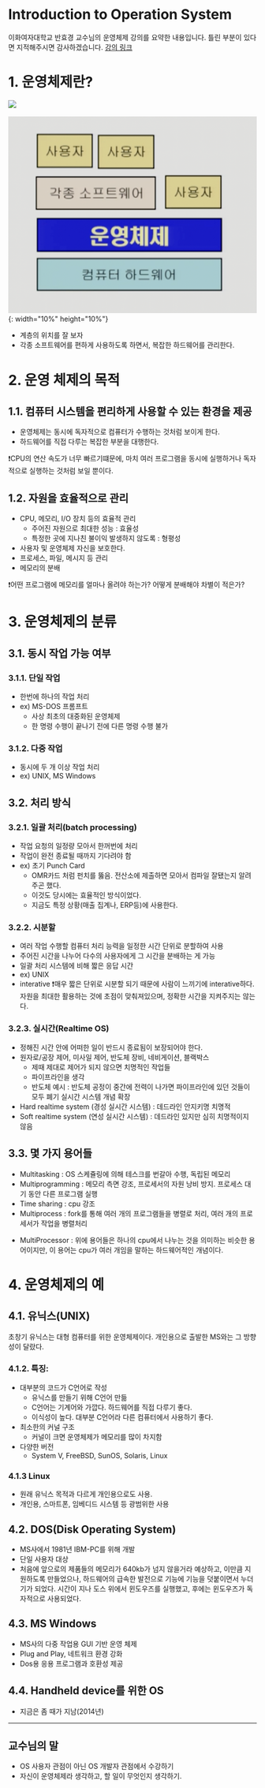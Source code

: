 Introduction to Operation System
====
이화여자대학교 반효경 교수님의 운영체제 강의를 요약한 내용입니다. 틀린 부분이 있다면 지적해주시면 감사하겠습니다.  [강의 링크](http://www.kocw.net/home/cview.do?cid=4b9cd4c7178db077)
# 1. 운영체제란?
<img src="/Users/jungjoon/git/blog-code/cs/운영체제/이화여대_반효경교수님/1_introduction/1/images/layer.png" height=350px;></img>

![title](./images/layer.png){: width="10%" height="10%"}


- 계층의 위치를 잘 보자
- 각종 소프트웨어를 편하게 사용하도록 하면서, 복잡한 하드웨어를 관리한다.

# 2. 운영 체제의 목적

## 1.1. 컴퓨터 시스템을 편리하게 사용할 수 있는 환경을 제공
- 운영체제는 동시에 독자적으로 컴퓨터가 수행하는 것처럼 보이게 한다.
- 하드웨어를 직접 다루는 복잡한 부분을 대행한다.
  
❗️CPU의 연산 속도가 너무 빠르기떄문에, 마치 여러 프로그램을 동시에 실행하거나 독자적으로 실행하는 것처럼 보일 뿐이다.
## 1.2. 자원을 **효율적으로 관리**
- CPU, 메모리, I/O 장치 등의 효율적 관리
    - 주어진 자원으로 최대한 성능 : 효율성
    - 특정한 곳에 지나친 불이익 발생하지 않도록 : 형평성
- 사용자 및 운영체제 자신을 보호한다.
- 프로세스, 파일, 메시지 등 관리
- 메모리의 분배  

❗️어떤 프로그램에 메모리를 얼마나 올려야 하는가? 어떻게 분배해야 차별이 적은가?

# 3. 운영체제의 분류
## 3.1. 동시 작업 가능 여부
### 3.1.1. 단일 작업
- 한번에 하나의 작업 처리
- ex) MS-DOS 프롬프트
    - 사상 최초의 대중화된 운영체제
    - 한 명령 수행이 끝나기 전에 다른 명령 수행 불가
### 3.1.2. 다중 작업
- 동시에 두 개 이상 작업 처리
- ex) UNIX, MS Windows
## 3.2. 처리 방식
### 3.2.1. 일괄 처리(batch processing)
- 작업 요청의 일정량 모아서 한꺼번에 처리
- 작업이 완전 종료될 때까지 기다려야 함
- ex) 초기 Punch Card
    - OMR카드 처럼 펀치를 뚫음. 전산소에 제출하면 모아서 컴파일 잘됐는지 알려주곤 했다.
    - 이것도 당시에는 효율적인 방식이었다.
    - 지금도 특정 상황(매출 집계나, ERP등)에 사용한다.
### 3.2.2. 시분할
- 여러 작업 수행할 컴퓨터 처리 능력을 일정한 시간 단위로 분할하여 사용
- 주어진 시간을 나누어 다수의 사용자에게 그 시간을 분배하는 게 가능
- 일괄 처리 시스템에 비해 짧은 응답 시간
- ex) UNIX
- interative
❗️매우 짧은 단위로 시분할 되기 때문에 사람이 느끼기에 interative하다. 자원을 최대한 활용하는 것에 초점이 맞춰져있으며, 정확한 시간을 지켜주지는 않는다.
### 3.2.3. 실시간(Realtime OS)
- 정해진 시간 안에 어떠한 일이 반드시 종료됨이 보장되어야 한다.
- 원자로/공장 제어, 미사일 제어, 반도체 장비, 네비게이션, 블랙박스
    - 제때 제대로 제어가 되지 않으면 치명적인 작업들  
    - 파이프라인을 생각
    - 반도체 예시 : 반도체 공정이 중간에 전력이 나가면 파이프라인에 있던 것들이 모두 폐기
실시간 시스템 개념 확장
- Hard realtime system (경성 실시간 시스템) : 데드라인 안지키명 치명적
- Soft realtime system (연성 실시간 시스템) : 데드라인 있지만 심히 치명적이지 않음

## 3.3. 몇 가지 용어들
- Multitasking : OS 스케쥴링에 의해 테스크를 번갈아 수행, 독립된 메모리
- Multiprogramming : 메모리 측면 강조, 프로세서의 자원 낭비 방지. 프로세스 대기 동안 다른 프로그램 실행
- Time sharing : cpu 강조
- Multiprocess : fork를 통해 여러 개의 프로그램들을 병렬로 처리, 여러 개의 프로세서가 작업을 병렬처리
+ MultiProcessor : 위에 용어들은 하나의 cpu에서 나누는 것을 의미하는 비슷한 용어이지만, 이 용어는 cpu가 여러 개임을 말하는 하드웨어적인 개념이다.

# 4. 운영체제의 예
## 4.1. 유닉스(UNIX)
초창기 유닉스는 대형 컴퓨터를 위한 운영체제이다. 개인용으로 출발한 MS와는 그 방향성이 달랐다.
### 4.1.2. 특징:
- 대부분의 코드가 C언어로 작성
    - 유닉스를 만들기 위해 C언어 만듦
    - C언어는 기계어와 가깝다. 하드웨어를 직접 다루기 좋다.
    - 이식성이 높다. 대부분 C언어라 다른 컴퓨터에서 사용하기 좋다.
- 최소한의 커널 구조
    - 커널이 크면 운영체제가 메모리를 많이 차지함
- 다양한 버전
    - System V, FreeBSD, SunOS, Solaris, Linux
### 4.1.3 Linux
- 원래 유닉스 목적과 다르게 개인용으로도 사용.
- 개인용, 스마트폰, 임베디드 시스템 등 광범위한 사용

## 4.2. DOS(Disk Operating System)
- MS사에서 1981년 IBM-PC를 위해 개발
- 단일 사용자 대상
- 처음에 앞으로의 제품들의 메모리가 640kb가 넘지 않을거라 예상하고, 이만큼 지원하도록 만들었으나, 하드웨어의 급속한 발전으로 기능에 기능을 덧붙이면서 누더기가 되었다. 시간이 지나 도스 위에서 윈도우즈를 실행했고, 후에는 윈도우즈가 독자적으로 사용되었다.
## 4.3. MS Windows
- MS사의 다중 작업용 GUI 기반 운영 체제
- Plug and Play, 네트워크 환경 강화
- Dos용 응용 프로그램과 호환성 제공
## 4.4. Handheld device를 위한 OS
- 지금은 좀 때가 지남(2014년)
***

## 교수님의 말
- OS 사용자 관점이 아닌 OS 개발자 관점에서 수강하기
- 자신이 운영체제라 생각하고, 할 일이 무엇인지 생각하기.
